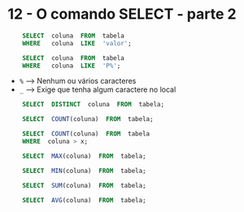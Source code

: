 # 12 - O comando SELECT - parte 2

```SQL
    SELECT  coluna  FROM  tabela
    WHERE   coluna  LIKE  'valor';
```
```SQL
    SELECT  coluna  FROM  tabela
    WHERE   coluna  LIKE  'P%';
```
* `%` --> Nenhum ou vários caracteres 
* `_` --> Exige que tenha algum caractere no local


```SQL
    SELECT  DISTINCT  coluna  FROM  tabela;
```
```SQL
    SELECT  COUNT(coluna)  FROM  tabela;
```
```SQL
    SELECT  COUNT(coluna)  FROM  tabela
    WHERE  coluna > x;
```
```SQL
    SELECT  MAX(coluna)  FROM  tabela;
```
```SQL
    SELECT  MIN(coluna)  FROM  tabela;
```
```SQL
    SELECT  SUM(coluna)  FROM  tabela;
```
```SQL
    SELECT  AVG(coluna)  FROM  tabela;
```
